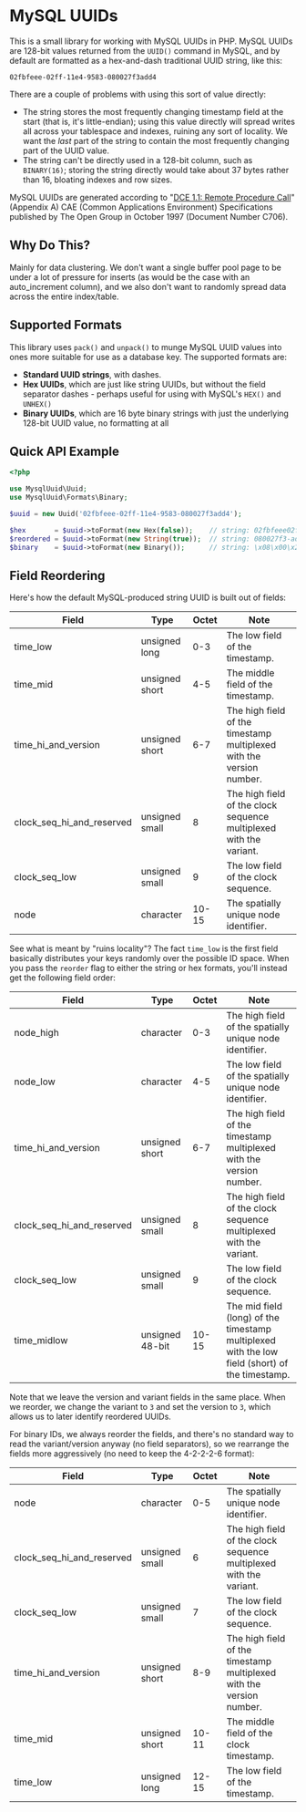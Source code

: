 # MySQL UUIDs

This is a small library for working with MySQL UUIDs in PHP. MySQL UUIDs are
128-bit values returned from the `UUID()` command in MySQL, and by default
are formatted as a hex-and-dash traditional UUID string, like this:

```
02fbfeee-02ff-11e4-9583-080027f3add4
```

There are a couple of problems with using this sort of value directly:

 * The string stores the most frequently changing timestamp field at the start (that is, it's little-endian);
   using this value directly will spread writes all across your tablespace and
   indexes, ruining any sort of locality. We want the *last* part of the string to contain
   the most frequently changing part of the UUID value.
 * The string can't be directly used in a 128-bit column, such as `BINARY(16)`;
   storing the string directly would take about 37 bytes rather than 16, bloating
   indexes and row sizes.

MySQL UUIDs are generated according to "[DCE 1.1: Remote Procedure Call](http://www.opengroup.org/public/pubs/catalog/c706.htm)" (Appendix A) CAE (Common Applications Environment) Specifications published by The Open Group in October 1997 (Document Number C706).

## Why Do This?

Mainly for data clustering. We don't want a single buffer pool page to be under a lot of pressure for inserts (as would be the case with an auto_increment column), and we also don't want to randomly spread data across the entire index/table.

## Supported Formats

This library uses `pack()` and `unpack()` to munge MySQL UUID values into ones more suitable
for use as a database key. The supported formats are:

 * **Standard UUID strings**, with dashes.
 * **Hex UUIDs**, which are just like string UUIDs, but without the field separator dashes - perhaps useful for using with MySQL's `HEX()` and `UNHEX()`
 * **Binary UUIDs**, which are 16 byte binary strings with just the underlying 128-bit UUID value, no formatting at all

## Quick API Example

```php
<?php

use MysqlUuid\Uuid;
use MysqlUuid\Formats\Binary;

$uuid = new Uuid('02fbfeee-02ff-11e4-9583-080027f3add4');

$hex       = $uuid->toFormat(new Hex(false));    // string: 02fbfeee02ff11e49583080027f3add4
$reordered = $uuid->toFormat(new String(true));  // string: 080027f3-add4-11e4-9583-02ff02fbfeee
$binary    = $uuid->toFormat(new Binary());      // string: \x08\x00\x27\xf3\xad\xd4\x95\x83\x11\xe4\x02\xff\x02\xfb\xfe\xee
```

## Field Reordering

Here's how the default MySQL-produced string UUID is built out of fields:

Field                     | Type           | Octet | Note
-----                     | ----           | ----- | ----
time_low                  | unsigned long  | 0-3   | The low field of the timestamp.
time_mid                  | unsigned short | 4-5   | The middle field of the timestamp.
time_hi_and_version       | unsigned short | 6-7   | The high field of the timestamp multiplexed with the version number.
clock_seq_hi_and_reserved | unsigned small | 8     | The high field of the clock sequence multiplexed with the variant.
clock_seq_low             | unsigned small | 9     | The low field of the clock sequence.
node                      | character      | 10-15 | The spatially unique node identifier.

See what is meant by "ruins locality"? The fact `time_low` is the first field basically distributes your keys randomly over the possible ID space. When you pass the `reorder` flag to either the string or hex formats, you'll instead get the following field order:

Field                     | Type            | Octet | Note
-----                     | ----            | ----- | ----
node_high                 | character       | 0-3   | The high field of the spatially unique node identifier.
node_low                  | character       | 4-5   | The low field of the spatially unique node identifier.
time_hi_and_version       | unsigned short  | 6-7   | The high field of the timestamp multiplexed with the version number.
clock_seq_hi_and_reserved | unsigned small  | 8     | The high field of the clock sequence multiplexed with the variant.
clock_seq_low             | unsigned small  | 9     | The low field of the clock sequence.
time_midlow               | unsigned 48-bit | 10-15 | The mid field (long) of the timestamp multiplexed with the low field (short) of the timestamp.

Note that we leave the version and variant fields in the same place. When we reorder, we change the variant to `3` and set the version to `3`, which allows us to later identify reordered UUIDs.

For binary IDs, we always reorder the fields, and there's no standard way to read the variant/version anyway (no field separators), so we rearrange the fields more aggressively (no need to keep the 4-2-2-2-6 format):

Field                     | Type           | Octet | Note
-----                     | ----           | ----- | ----
node                      | character      | 0-5   | The spatially unique node identifier.
clock_seq_hi_and_reserved | unsigned small | 6     | The high field of the clock sequence multiplexed with the variant.
clock_seq_low             | unsigned small | 7     | The low field of the clock sequence.
time_hi_and_version       | unsigned short | 8-9   | The high field of the timestamp multiplexed with the version number.
time_mid                  | unsigned short | 10-11 | The middle field of the clock timestamp.
time_low                  | unsigned long  | 12-15 | The low field of the timestamp.
